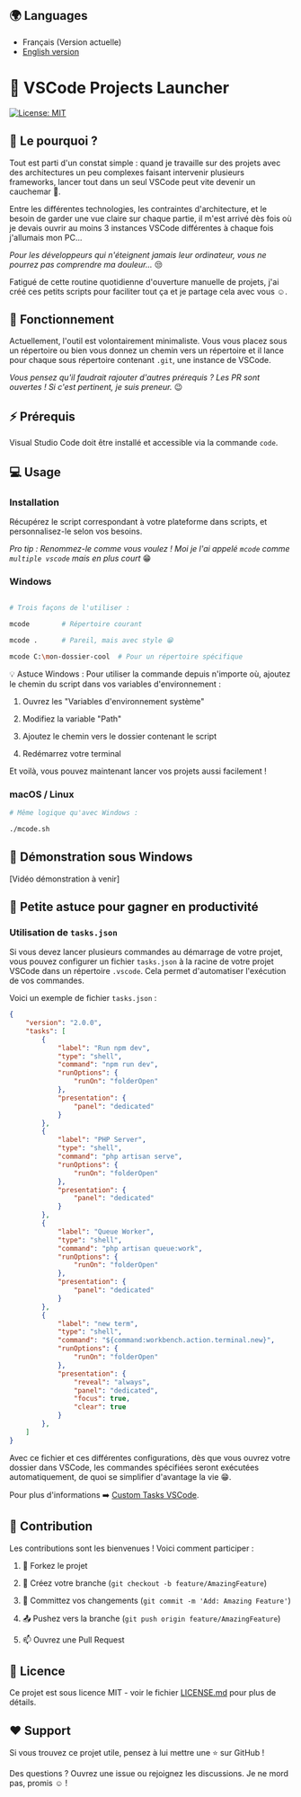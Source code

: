## 🌍 Languages
- Français (Version actuelle)
- [English version](README_EN.md)

# 🤖 VSCode Projects Launcher

[![License: MIT](https://img.shields.io/badge/License-MIT-yellow.svg)](https://opensource.org/licenses/MIT)

## 🎯 Le pourquoi ?

Tout est parti d'un constat simple : quand je travaille sur des projets avec des architectures un peu complexes faisant intervenir plusieurs frameworks, lancer tout dans un seul VSCode peut vite devenir un cauchemar 😬.

Entre les différentes technologies, les contraintes d'architecture, et le besoin de garder une vue claire sur chaque partie, il m'est arrivé dès fois où je devais ouvrir au moins 3 instances VSCode différentes à chaque fois j'allumais mon PC...

*Pour les développeurs qui n'éteignent jamais leur ordinateur, vous ne pourrez pas comprendre ma douleur...* 😒

Fatigué de cette routine quotidienne d'ouverture manuelle de projets, j'ai créé ces petits scripts pour faciliter tout ça et je partage cela avec vous ☺️.

## 📖 Fonctionnement

Actuellement, l'outil est volontairement minimaliste. Vous vous placez sous un répertoire ou bien vous donnez un chemin vers un répertoire et il lance pour chaque sous répertoire contenant `.git`, une instance de VSCode.

*Vous pensez qu'il faudrait rajouter d'autres prérequis ? Les PR sont ouvertes ! Si c'est pertinent, je suis preneur.* 😉

## ⚡ Prérequis

Visual Studio Code doit être installé et accessible via la commande `code`.

## 💻 Usage

### Installation

Récupérez le script correspondant à votre plateforme dans scripts, et personnalisez-le selon vos besoins.

*Pro tip : Renommez-le comme vous voulez ! Moi je l'ai appelé `mcode` comme `multiple vscode` mais en plus court* 😁

### Windows

```bash

# Trois façons de l'utiliser :

mcode        # Répertoire courant

mcode .      # Pareil, mais avec style 😁

mcode C:\mon-dossier-cool  # Pour un répertoire spécifique

```

💡 Astuce Windows : Pour utiliser la commande depuis n'importe où, ajoutez le chemin du script dans vos variables d'environnement :

1. Ouvrez les "Variables d'environnement système"

2. Modifiez la variable "Path"

3. Ajoutez le chemin vers le dossier contenant le script

4. Redémarrez votre terminal

Et voilà, vous pouvez maintenant lancer vos projets aussi facilement !

### macOS / Linux

```bash
# Même logique qu'avec Windows :

./mcode.sh

````

## 🎥 Démonstration sous Windows

[Vidéo démonstration à venir]

## 🚀 Petite astuce pour gagner en productivité

### Utilisation de `tasks.json`

Si vous devez lancer plusieurs commandes au démarrage de votre projet, vous pouvez configurer un fichier `tasks.json` à la racine de votre projet VSCode dans un répertoire `.vscode`. 
Cela permet d'automatiser l'exécution de vos commandes.

Voici un exemple de fichier `tasks.json` :

```json
{
    "version": "2.0.0",
    "tasks": [
        {
            "label": "Run npm dev",
            "type": "shell",
            "command": "npm run dev",
            "runOptions": {
                "runOn": "folderOpen"
            },
            "presentation": {
                "panel": "dedicated"
            }
        },
        {
            "label": "PHP Server",
            "type": "shell",
            "command": "php artisan serve",
            "runOptions": {
                "runOn": "folderOpen"
            },
            "presentation": {
                "panel": "dedicated"
            }
        },
        {
            "label": "Queue Worker",
            "type": "shell",
            "command": "php artisan queue:work",
            "runOptions": {
                "runOn": "folderOpen"
            },
            "presentation": {
                "panel": "dedicated"
            }
        },
        {
            "label": "new term",
            "type": "shell",
            "command": "${command:workbench.action.terminal.new}",
            "runOptions": {
                "runOn": "folderOpen"
            },
            "presentation": {
                "reveal": "always",
                "panel": "dedicated",
                "focus": true,
                "clear": true
            }
        },
    ]
}
```
Avec ce fichier et ces différentes configurations, dès que vous ouvrez votre dossier dans VSCode, les commandes spécifiées seront exécutées automatiquement, de quoi se simplifier d'avantage la vie 😁. 

Pour plus d'informations ➡️ [Custom Tasks VSCode](https://code.visualstudio.com/docs/editor/tasks#_custom-tasks).

## 🤝 Contribution

Les contributions sont les bienvenues ! Voici comment participer :

1. 🍴 Forkez le projet

2. 🔧 Créez votre branche (`git checkout -b feature/AmazingFeature`)

3. 💾 Committez vos changements (`git commit -m 'Add: Amazing Feature'`)

4. 📤 Pushez vers la branche (`git push origin feature/AmazingFeature`)

5. 📫 Ouvrez une Pull Request

## 📜 Licence

Ce projet est sous licence MIT - voir le fichier [LICENSE.md](LICENSE) pour plus de détails.

## ❤️ Support

Si vous trouvez ce projet utile, pensez à lui mettre une ⭐️ sur GitHub ! 

Des questions ? Ouvrez une issue ou rejoignez les discussions. Je ne mord pas, promis ☺️ ! 
